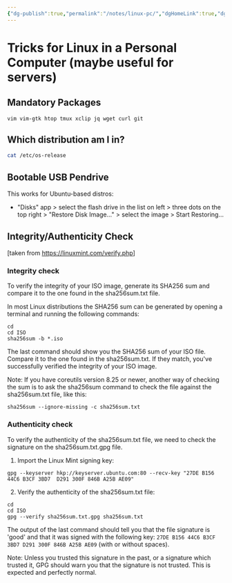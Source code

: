 ```yaml
---
{"dg-publish":true,"permalink":"/notes/linux-pc/","dgHomeLink":true,"dgPassFrontmatter":false,"dgShowBacklinks":true,"dgShowLocalGraph":false}
---
```


# Tricks for Linux in a Personal Computer (maybe useful for servers)

## Mandatory Packages

```
vim vim-gtk htop tmux xclip jq wget curl git
```


## Which distribution am I in?

```sh
cat /etc/os-release
```

## Bootable USB Pendrive

This works for Ubuntu-based distros:

- "Disks" app > select the flash drive in the list on left > three dots on the top right > "Restore Disk Image..." > select the image > Start Restoring...


## Integrity/Authenticity Check

[taken from <https://linuxmint.com/verify.php>]

### Integrity check

To verify the integrity of your ISO image, generate its SHA256 sum and compare it to the one found in the sha256sum.txt file.

In most Linux distributions the SHA256 sum can be generated by opening a terminal and running the following commands:

```
cd
cd ISO
sha256sum -b *.iso
```

The last command should show you the SHA256 sum of your ISO file. Compare it to the one found in the sha256sum.txt. If they match, you've successfully verified the integrity of your ISO image.

Note: If you have coreutils version 8.25 or newer, another way of checking the sum is to ask the sha256sum command to check the file against the sha256sum.txt file, like this:

```
sha256sum --ignore-missing -c sha256sum.txt
```

### Authenticity check

To verify the authenticity of the sha256sum.txt file, we need to check the signature on the sha256sum.txt.gpg file.

1. Import the Linux Mint signing key:

```
gpg --keyserver hkp://keyserver.ubuntu.com:80 --recv-key "27DE B156 44C6 B3CF 3BD7  D291 300F 846B A25B AE09"
```

2. Verify the authenticity of the sha256sum.txt file:

```
cd
cd ISO
gpg --verify sha256sum.txt.gpg sha256sum.txt
```

The output of the last command should tell you that the file signature is 'good' and that it was signed with the following key: `27DE B156 44C6 B3CF 3BD7 D291 300F 846B A25B AE09` (with or without spaces).

Note: Unless you trusted this signature in the past, or a signature which trusted it, GPG should warn you that the signature is not trusted. This is expected and perfectly normal.
